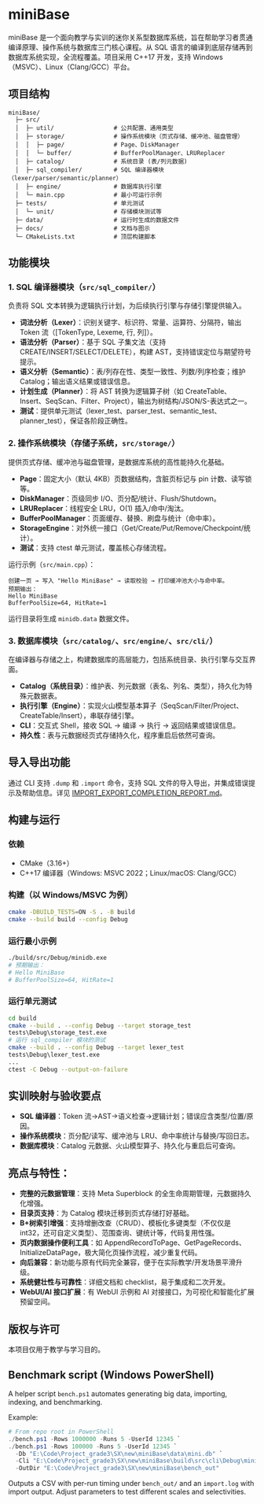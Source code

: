 # miniBase

miniBase 是一个面向教学与实训的迷你关系型数据库系统，旨在帮助学习者贯通编译原理、操作系统与数据库三门核心课程。从 SQL 语言的编译到底层存储再到数据库系统实现，全流程覆盖。项目采用 C++17 开发，支持 Windows（MSVC）、Linux（Clang/GCC）平台。

## 项目结构

```
miniBase/
  ├─ src/
  │  ├─ util/                 # 公共配置、通用类型
  │  ├─ storage/              # 操作系统模块（页式存储、缓冲池、磁盘管理）
  │  │  ├─ page/              # Page、DiskManager
  │  │  └─ buffer/            # BufferPoolManager、LRUReplacer
  │  ├─ catalog/              # 系统目录 (表/列元数据)
  │  ├─ sql_compiler/         # SQL 编译器模块（lexer/parser/semantic/planner）
  │  ├─ engine/               # 数据库执行引擎
  │  └─ main.cpp              # 最小可运行示例
  ├─ tests/                   # 单元测试
  │  └─ unit/                 # 存储模块测试等
  ├─ data/                    # 运行时生成的数据文件
  ├─ docs/                    # 文档与图示
  └─ CMakeLists.txt           # 顶层构建脚本
```

## 功能模块

### 1. SQL 编译器模块（`src/sql_compiler/`）

负责将 SQL 文本转换为逻辑执行计划，为后续执行引擎与存储引擎提供输入。

- **词法分析（Lexer）**：识别关键字、标识符、常量、运算符、分隔符，输出 Token 流（[TokenType, Lexeme, 行, 列]）。
- **语法分析（Parser）**：基于 SQL 子集文法（支持 CREATE/INSERT/SELECT/DELETE），构建 AST，支持错误定位与期望符号提示。
- **语义分析（Semantic）**：表/列存在性、类型一致性、列数/列序检查；维护 Catalog；输出语义结果或错误信息。
- **计划生成（Planner）**：将 AST 转换为逻辑算子树（如 CreateTable、Insert、SeqScan、Filter、Project），输出为树结构/JSON/S-表达式之一。
- **测试**：提供单元测试（lexer_test、parser_test、semantic_test、planner_test），保证各阶段正确性。

### 2. 操作系统模块（存储子系统，`src/storage/`）

提供页式存储、缓冲池与磁盘管理，是数据库系统的高性能持久化基础。

- **Page**：固定大小（默认 4KB）页数据结构，含脏页标记与 pin 计数、读写锁等。
- **DiskManager**：页级同步 I/O、页分配/统计、Flush/Shutdown。
- **LRUReplacer**：线程安全 LRU，O(1) 插入/命中/淘汰。
- **BufferPoolManager**：页面缓存、替换、刷盘与统计（命中率）。
- **StorageEngine**：对外统一接口（Get/Create/Put/Remove/Checkpoint/统计）。
- **测试**：支持 ctest 单元测试，覆盖核心存储流程。

运行示例（`src/main.cpp`）：
```
创建一页 → 写入 "Hello MiniBase" → 读取校验 → 打印缓冲池大小与命中率。
预期输出：
Hello MiniBase
BufferPoolSize=64, HitRate=1
```
运行目录将生成 `minidb.data` 数据文件。

### 3. 数据库模块（`src/catalog/`、`src/engine/`、`src/cli/`）

在编译器与存储之上，构建数据库的高层能力，包括系统目录、执行引擎与交互界面。

- **Catalog（系统目录）**：维护表、列元数据（表名、列名、类型），持久化为特殊元数据表。
- **执行引擎（Engine）**：实现火山模型基本算子（SeqScan/Filter/Project、CreateTable/Insert），串联存储引擎。
- **CLI**：交互式 Shell，接收 SQL → 编译 → 执行 → 返回结果或错误信息。
- **持久性**：表与元数据经页式存储持久化，程序重启后依然可查询。

## 导入导出功能

通过 CLI 支持 `.dump` 和 `.import` 命令，支持 SQL 文件的导入导出，并集成错误提示及帮助信息。详见 [IMPORT_EXPORT_COMPLETION_REPORT.md](./IMPORT_EXPORT_COMPLETION_REPORT.md)。

## 构建与运行

### 依赖

- CMake（3.16+）
- C++17 编译器（Windows: MSVC 2022；Linux/macOS: Clang/GCC）

### 构建（以 Windows/MSVC 为例）

```bash
cmake -DBUILD_TESTS=ON -S . -B build
cmake --build build --config Debug
```

### 运行最小示例

```bash
./build/src/Debug/minidb.exe
# 预期输出：
# Hello MiniBase
# BufferPoolSize=64, HitRate=1
```

### 运行单元测试

```bash
cd build
cmake --build . --config Debug --target storage_test
tests\Debug\storage_test.exe
# 运行 sql_compiler 模块的测试
cmake --build . --config Debug --target lexer_test
tests\Debug\lexer_test.exe
...
ctest -C Debug --output-on-failure
```

## 实训映射与验收要点

- **SQL 编译器**：Token 流→AST→语义检查→逻辑计划；错误应含类型/位置/原因。
- **操作系统模块**：页分配/读写、缓冲池与 LRU、命中率统计与替换/写回日志。
- **数据库模块**：Catalog 元数据、火山模型算子、持久化与重启后可查询。


## 亮点与特性：

- **完整的元数据管理**：支持 Meta Superblock 的全生命周期管理，元数据持久化增强。
- **目录页支持**：为 Catalog 模块迁移到页式存储打好基础。
- **B+树索引增强**：支持增删改查（CRUD）、模板化多键类型（不仅仅是 int32，还可自定义类型）、范围查询、键统计等，代码复用性强。
- **页内数据操作便利工具**：如 AppendRecordToPage、GetPageRecords、InitializeDataPage，极大简化页操作流程，减少重复代码。
- **向后兼容**：新功能与原有代码完全兼容，便于在实际教学/开发场景平滑升级。
- **系统健壮性与可靠性**：详细文档和 checklist，易于集成和二次开发。
- **WebUI/AI 接口扩展**：有 WebUI 示例和 AI 对接接口，为可视化和智能化扩展预留空间。

## 版权与许可

本项目仅用于教学与学习目的。

## Benchmark script (Windows PowerShell)

A helper script `bench.ps1` automates generating big data, importing, indexing, and benchmarking.

Example:

```powershell
# From repo root in PowerShell
./bench.ps1 -Rows 1000000 -Runs 5 -UserId 12345 `
./bench.ps1 -Rows 100000 -Runs 5 -UserId 12345 `
  -Db "E:\Code\Project_grade3\SX\new\miniBase\data\mini.db" `
  -Cli "E:\Code\Project_grade3\SX\new\miniBase\build\src\cli\Debug\minidb_cli.exe" `
  -OutDir "E:\Code\Project_grade3\SX\new\miniBase\bench_out"
```

Outputs a CSV with per-run timing under `bench_out/` and an `import.log` with import output. Adjust parameters to test different scales and selectivities.
